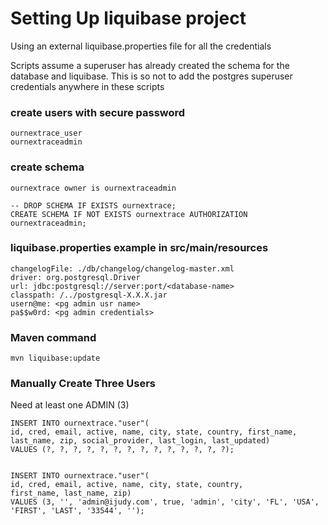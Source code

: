 # Setting Up liquibase project 
Using an external liquibase.properties file for all the credentials

Scripts assume a superuser has already created the schema for the
database and liquibase. This is so not to add the postgres superuser
credentials anywhere in these scripts

### create users with secure password
    ournextrace_user
    ournextraceadmin

### create schema
    ournextrace owner is ournextraceadmin

    -- DROP SCHEMA IF EXISTS ournextrace;
    CREATE SCHEMA IF NOT EXISTS ournextrace AUTHORIZATION ournextraceadmin;

### liquibase.properties example in src/main/resources

    changelogFile: ./db/changelog/changelog-master.xml
    driver: org.postgresql.Driver
    url: jdbc:postgresql://server:port/<database-name>
    classpath: /../postgresql-X.X.X.jar
    usern@me: <pg admin usr name>
    pa$$w0rd: <pg admin credentials>

### Maven command

    mvn liquibase:update

### Manually Create Three Users

Need at least one ADMIN (3)

    INSERT INTO ournextrace."user"(
    id, cred, email, active, name, city, state, country, first_name, last_name, zip, social_provider, last_login, last_updated)
    VALUES (?, ?, ?, ?, ?, ?, ?, ?, ?, ?, ?, ?, ?, ?);


    INSERT INTO ournextrace."user"(
    id, cred, email, active, name, city, state, country,
    first_name, last_name, zip)
    VALUES (3, '', 'admin@ijudy.com', true, 'admin', 'city', 'FL', 'USA', 'FIRST', 'LAST', '33544', '');
